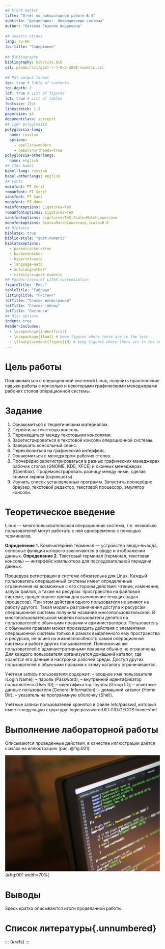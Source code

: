 ```yaml
---
## Front matter
title: "Отчёт по лабораторной работе № 4"
subtitle: "дисциплина:	Операционные системы"
author: "Латаева Гюзелия Андреевна"

## Generic otions
lang: ru-RU
toc-title: "Содержание"

## Bibliography
bibliography: bib/cite.bib
csl: pandoc/csl/gost-r-7-0-5-2008-numeric.csl

## Pdf output format
toc: true # Table of contents
toc-depth: 2
lof: true # List of figures
lot: true # List of tables
fontsize: 12pt
linestretch: 1.5
papersize: a4
documentclass: scrreprt
## I18n polyglossia
polyglossia-lang:
  name: russian
  options:
	- spelling=modern
	- babelshorthands=true
polyglossia-otherlangs:
  name: english
## I18n babel
babel-lang: russian
babel-otherlangs: english
## Fonts
mainfont: PT Serif
romanfont: PT Serif
sansfont: PT Sans
monofont: PT Mono
mainfontoptions: Ligatures=TeX
romanfontoptions: Ligatures=TeX
sansfontoptions: Ligatures=TeX,Scale=MatchLowercase
monofontoptions: Scale=MatchLowercase,Scale=0.9
## Biblatex
biblatex: true
biblio-style: "gost-numeric"
biblatexoptions:
  - parentracker=true
  - backend=biber
  - hyperref=auto
  - language=auto
  - autolang=other*
  - citestyle=gost-numeric
## Pandoc-crossref LaTeX customization
figureTitle: "Рис."
tableTitle: "Таблица"
listingTitle: "Листинг"
lofTitle: "Список иллюстраций"
lotTitle: "Список таблиц"
lolTitle: "Листинги"
## Misc options
indent: true
header-includes:
  - \usepackage{indentfirst}
  - \usepackage{float} # keep figures where there are in the text
  - \floatplacement{figure}{H} # keep figures where there are in the text
---
```


# Цель работы

Познакомиться с операционной системой Linux, получить практические навыки работы с консолью и некоторыми графическими менеджерами рабочих столов операционной системы.

# Задание

1. Ознакомиться с теоретическим материалом.
2. Перейти на текстовую консоль.
3. Перемещаться между текстовыми консолями.
4. Зарегистрироваться в текстовой консоли операционной системы.
5. Завершить консольный сеанс.
6. Переключиться на графический интерфейс.
7. Ознакомиться с менеджером рабочих столов.
8. Поочерёдно зарегистрироваться в разных графических менеджерах рабочих столов (GNOME, KDE, XFCE) и оконных менеджерах (Openbox). Продемонстрировать разницу между ними, сделав снимки экрана (скриншоты).
9. Изучить список установленных программ. Запустить поочерёдно браузер, текстовой редактор, текстовой процессор, эмулятор консоли.

# Теоретическое введение

Linux — многопользовательская операционная система, т.е. несколько пользователей могут работать с ней одновременно с помощью терминалов.

**Определение 1.** Компьютерный терминал — устройство ввода–вывода, основные функции которого заключаются в вводе и отображении данных.
**Определение 2.** Текстовый терминал (терминал, текстовая консоль) — интерфейс компьютера для последовательной передачи данных.

Процедура регистрации в системе обязательна для Linux. Каждый пользователь операционный системы имеет определенные ограничения на возможные с его стороны действия: чтение, изменение, запуск файлов, а также на ресурсы: пространство на файловой системе, процессорное время для выполнение текущих задач (процессов). При этом действия одного пользователя не влияют на работу другого. Такая модель разграничения доступа к ресурсам операционной системы получила название многопользовательской.
В многопользовательской модели пользователи делятся на пользователей с обычными правами и администраторов. Пользователь с обычными правами может производить действия с элементами операционной системы только в рамках выделенного ему пространства и ресурсов, не влияя на жизнеспособность самой операционной системы и работу других пользователей. Полномочия же пользователей с административными правами обычно не ограничены.
Для каждого пользователя организуется домашний каталог, где хранятся его данные и настройки рабочей среды. Доступ других пользователей с обычными правами к этому каталогу ограничивается.

Учётная запись пользователя содержит:
– входное имя пользователя (Login Name);
– пароль (Password);
– внутренний идентификатор пользователя (User ID);
– идентификатор группы (Group ID);
– анкетные данные пользователя (General Information);
– домашний каталог (Home Dir);
– указатель на программную оболочку (Shell).

Учётные записи пользователей хранятся в файле /etc/passwd, который имеет следующую структуру: login:password:UID:GID:GECOS:home:shell

# Выполнение лабораторной работы

Описываются проведённые действия, в качестве иллюстрации даётся ссылка на иллюстрацию (рис. @fig:001).

![Название рисунка](image/placeimg_800_600_tech.jpg){#fig:001 width=70%}

# Выводы

Здесь кратко описываются итоги проделанной работы.

# Список литературы{.unnumbered}

::: {#refs}
:::
